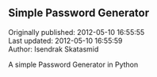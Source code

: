 ## Simple Password Generator  
Originally published: 2012-05-10 16:55:55  
Last updated: 2012-05-10 16:55:59  
Author: Isendrak Skatasmid  
  
A simple Password Generator in Python